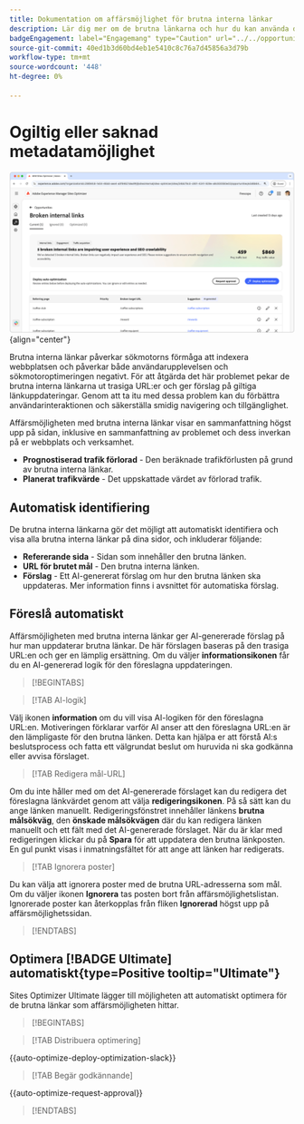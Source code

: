 ```yaml
---
title: Dokumentation om affärsmöjlighet för brutna interna länkar
description: Lär dig mer om de brutna länkarna och hur du kan använda dem för att förbättra engagemanget på din webbplats.
badgeEngagement: label="Engagemang" type="Caution" url="../../opportunity-types/engagement.md" tooltip="Engagemang"
source-git-commit: 40ed1b3d60bd4eb1e5410c8c76a7d45856a3d79b
workflow-type: tm+mt
source-wordcount: '448'
ht-degree: 0%

---
```



# Ogiltig eller saknad metadatamöjlighet

![Brutna interna länkmöjligheter](./assets/broken-internal-links/hero.png){align="center"}

Brutna interna länkar påverkar sökmotorns förmåga att indexera webbplatsen och påverkar både användarupplevelsen och sökmotoroptimeringen negativt. För att åtgärda det här problemet pekar de brutna interna länkarna ut trasiga URL:er och ger förslag på giltiga länkuppdateringar. Genom att ta itu med dessa problem kan du förbättra användarinteraktionen och säkerställa smidig navigering och tillgänglighet.

Affärsmöjligheten med brutna interna länkar visar en sammanfattning högst upp på sidan, inklusive en sammanfattning av problemet och dess inverkan på er webbplats och verksamhet.

* **Prognostiserad trafik förlorad** - Den beräknade trafikförlusten på grund av brutna interna länkar.
* **Planerat trafikvärde** - Det uppskattade värdet av förlorad trafik.

## Automatisk identifiering

<!---![Auto-identify broken internal links](./assets/missing-or-invalid-metadata/auto-identify.png){align="center"}-->

De brutna interna länkarna gör det möjligt att automatiskt identifiera och visa alla brutna interna länkar på dina sidor, och inkluderar följande:

* **Refererande sida** - Sidan som innehåller den brutna länken.
* **URL för brutet mål** - Den brutna interna länken.
* **Förslag** - Ett AI-genererat förslag om hur den brutna länken ska uppdateras. Mer information finns i avsnittet för automatiska förslag.

## Föreslå automatiskt

<!--![Auto-suggest broken internal links](./assets/broken-internal-links/auto-suggest.png){align="center"}-->

Affärsmöjligheten med brutna interna länkar ger AI-genererade förslag på hur man uppdaterar brutna länkar. De här förslagen baseras på den trasiga URL:en och ger en lämplig ersättning. Om du väljer **informationsikonen** får du en AI-genererad logik för den föreslagna uppdateringen.


>[!BEGINTABS]

>[!TAB AI-logik]

<!--[AI rationale of broken internal links](./assets/broken-internal-links/auto-suggest-ai-rationale.png) -->

Välj ikonen **information** om du vill visa AI-logiken för den föreslagna URL:en. Motiveringen förklarar varför AI anser att den föreslagna URL:en är den lämpligaste för den brutna länken. Detta kan hjälpa er att förstå AI:s beslutsprocess och fatta ett välgrundat beslut om huruvida ni ska godkänna eller avvisa förslaget.

>[!TAB Redigera mål-URL]

<!--![Edit suggested URL of broken internal links](./assets/broken-internal-links/edit-target-url.png){align="center"}-->

Om du inte håller med om det AI-genererade förslaget kan du redigera det föreslagna länkvärdet genom att välja **redigeringsikonen**. På så sätt kan du ange länken manuellt. Redigeringsfönstret innehåller länkens **brutna målsökväg**, den **önskade målsökvägen** där du kan redigera länken manuellt och ett fält med det AI-genererade förslaget. När du är klar med redigeringen klickar du på **Spara** för att uppdatera den brutna länkposten. En gul punkt visas i inmatningsfältet för att ange att länken har redigerats.

>[!TAB Ignorera poster]

<!--![Ignore broken links](./assets/broken-internal-links/ignore.png){align="center"}-->

Du kan välja att ignorera poster med de brutna URL-adresserna som mål. Om du väljer ikonen **Ignorera** tas posten bort från affärsmöjlighetslistan. Ignorerade poster kan återkopplas från fliken **Ignorerad** högst upp på affärsmöjlighetssidan.

>[!ENDTABS]


## Optimera [!BADGE Ultimate] automatiskt{type=Positive tooltip="Ultimate"}


<!---![Auto-optimize suggested invalid or missing metadata](./assets/broken-internal-links/auto-optimize.png){align="center"}-->

Sites Optimizer Ultimate lägger till möjligheten att automatiskt optimera för de brutna länkar som affärsmöjligheten hittar. <!--- TBD-need more in-depth and opportunity specific information here. What does the auto-optimization do?-->


>[!BEGINTABS]

>[!TAB Distribuera optimering]

{{auto-optimize-deploy-optimization-slack}}

>[!TAB Begär godkännande]

{{auto-optimize-request-approval}}

>[!ENDTABS]


